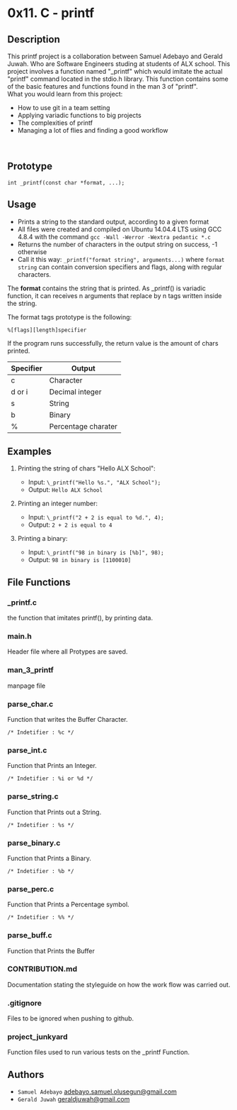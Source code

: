# 0x11. C - printf

## Description

This printf project is a collaboration between Samuel Adebayo and Gerald Juwah. Who are Software Engineers studing at students of ALX school. This project involves a function named "\_printf" which would imitate the actual "printf" command located in the stdio.h library. This function contains some of the basic features and functions found in the man 3 of "printf".
<br>
What you would learn from this project:

- How to use git in a team setting
- Applying variadic functions to big projects
- The complexities of printf
- Managing a lot of flies and finding a good workflow

<br>

## Prototype

    int _printf(const char *format, ...);

## Usage

- Prints a string to the standard output, according to a given format
- All files were created and compiled on Ubuntu 14.04.4 LTS using GCC 4.8.4 with the command `gcc -Wall -Werror -Wextra pedantic *.c`
- Returns the number of characters in the output string on success, -1 otherwise
- Call it this way: `_printf("format string", arguments...)` where `format string` can contain conversion specifiers and flags, along with regular characters.

The **format** contains the string that is printed. As \_printf() is variadic function, it can receives n arguments that replace by n tags written inside the string.

The format tags prototype is the following:

    %[flags][length]specifier

If the program runs successfully, the return value is the amount of chars printed.

| Specifier | Output              |
| --------- | ------------------- |
| c         | Character           |
| d or i    | Decimal integer     |
| s         | String              |
| b         | Binary              |
| %         | Percentage charater |

## Examples

1. Printing the string of chars "Hello ALX School":

   - Input: `\_printf("Hello %s.", "ALX School");`
   - Output: `Hello ALX School`

2. Printing an integer number:

   - Input: `\_printf("2 + 2 is equal to %d.", 4);`
   - Output: `2 + 2 is equal to 4`

3. Printing a binary:

   - Input: `\_printf("98 in binary is [%b]", 98);`
   - Output: `98 in binary is [1100010]`

## File Functions

### \_printf.c

the function that imitates printf(), by printing data.

### main.h

Header file where all Protypes are saved.

### man_3_printf

manpage file

### parse_char.c

Function that writes the Buffer Character.

    /* Indetifier : %c */

### parse_int.c

Function that Prints an Integer.

    /* Indetifier : %i or %d */

### parse_string.c

Function that Prints out a String.

    /* Indetifier : %s */

### parse_binary.c

Function that Prints a Binary.

    /* Indetifier : %b */

### parse_perc.c

Function that Prints a Percentage symbol.

    /* Indetifier : %% */

### parse_buff.c

Function that Prints the Buffer

### CONTRIBUTION.md

Documentation stating the styleguide on how the work flow was carried out.

### .gitignore

Files to be ignored when pushing to github.

### project_junkyard

Function files used to run various tests on the \_printf Function.

## Authors

- `Samuel Adebayo` adebayo.samuel.olusegun@gmail.com
- `Gerald Juwah` geraldjuwah@gmail.com
